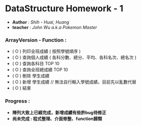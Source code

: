 # DataStructure Homework - 1

- **Author** : _Shih - Huai, Huang_
- **teacher** : _John Wu   a.k.a  Pokemon Master_  

### ArrayVersion - Function :

- ( O ) 列印全班成績 ( 按照學號順序 )
- ( O ) 查詢個人成績 ( 各科分數、總分、平均、各科名次、總名次 )
- ( O ) 查詢各科目 TOP 10
- ( O ) 查詢全班總成績 TOP 10
- ( O ) 刪除 學生成績
- ( O ) 新增 學生成績    // 無法自行輸入學號成績，目前先以亂數代替
- ( O ) 結束

### Progress :

- **陣列大致上已經完成，新增成績有些許bug待修正**
- **尚未完成 : 程式整理、介面修整、function歸類**